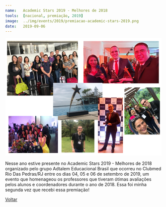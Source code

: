 ```yaml
---
name:  	Academic Stars 2019 - Melhores de 2018
tools: 	[nacional, premiação, 2019]
image: 	../img/events/2019/premiacao-academic-stars-2019.png
date: 	2019-09-06
---
```


![](../img/events/2019/premiacao-academic-stars-2019.png)

Nesse ano estive presente no Academic Stars 2019 - Melhores de 2018 organizado pelo grupo Adtalem Educacional Brasil que ocorreu no Clubmed Rio Das Pedras/RJ entre os dias 04, 05 e 06 de setembro de 2019, um evento que homenageou os professores que tiveram ótimas avaliações pelos alunos e coordenadores durante o ano de 2018. Essa foi minha segunda vez que recebi essa premiação!

<p class="text-center">
	<a class="btn btn-outline-primary mt-1" href="{{ site.baseurl }}/events/">Voltar</a>
</p>